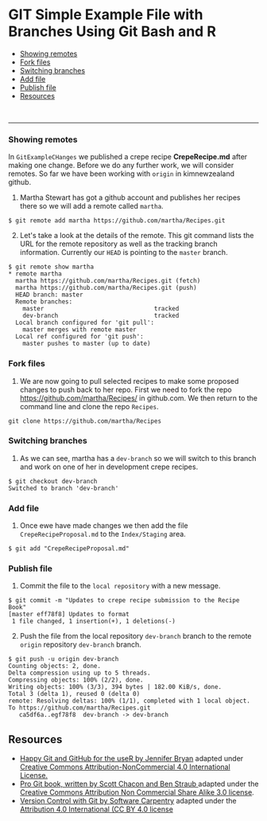 # GIT Simple Example File with Branches Using Git Bash and R

+ [Showing remotes](#showing-remotes)
+ [Fork files](#fork-files)
+ [Switching branches](#switching-branches)
+ [Add file](#add-file)
+ [Publish file](#publish-file)
+ [Resources](#resources)


<br><hr>

### Showing remotes

In `GitExampleCHanges` we published a crepe recipe **CrepeRecipe.md** after making one change. Before we do any further work, we will consider remotes. So far we have been working with `origin` in kimnewzealand github.

1. Martha Stewart has got a github account and publishes her recipes there so we will add a remote called `martha`.

```{bash}
$ git remote add martha https://github.com/martha/Recipes.git
```

2. Let's take a look at the details of the remote. This git command lists the URL for the remote repository as well as the tracking branch information. Currently our `HEAD` is pointing to the `master` branch. 

```{bash}
$ git remote show martha
* remote martha
  martha https://github.com/martha/Recipes.git (fetch)
  martha https://github.com/martha/Recipes.git (push)
  HEAD branch: master
  Remote branches:
    master                               tracked
    dev-branch                           tracked
  Local branch configured for 'git pull':
    master merges with remote master
  Local ref configured for 'git push':
    master pushes to master (up to date)
```

### Fork files

1. We are now going to pull selected recipes to make some proposed changes to push back to her repo. First we need to fork the repo https://github.com/martha/Recipes/ in github.com. We then return to the command line and clone the repo `Recipes`.

```{bash}
git clone https://github.com/martha/Recipes 
```

### Switching branches

1. As we can see, martha has a `dev-branch` so we will switch to this branch and work on one of her in development crepe recipes.

```{bash}
$ git checkout dev-branch
Switched to branch 'dev-branch'
```

### Add file

1. Once ewe have made changes we then add the file `CrepeRecipeProposal.md` to the `Index/Staging` area.

```{bash}
$ git add "CrepeRecipeProposal.md"
```

### Publish file

1. Commit the file to the `local repository` with a new message.

```{bash}
$ git commit -m "Updates to crepe recipe submission to the Recipe Book"
[master eff78f8] Updates to format
 1 file changed, 1 insertion(+), 1 deletions(-)
```

2.  Push the file from the local repository `dev-branch` branch to the remote `origin` repository `dev-branch` branch. 
 
```{bash}
$ git push -u origin dev-branch
Counting objects: 2, done.
Delta compression using up to 5 threads.
Compressing objects: 100% (2/2), done.
Writing objects: 100% (3/3), 394 bytes | 182.00 KiB/s, done.
Total 3 (delta 1), reused 0 (delta 0)
remote: Resolving deltas: 100% (1/1), completed with 1 local object.
To https://github.com/martha/Recipes.git
   ca5df6a..egf78f8  dev-branch -> dev-branch
```

## Resources

+ [Happy Git and GitHub for the useR by Jennifer Bryan](http://happygitwithr.com/rmd-test-drive.html) adapted under  [Creative Commons Attribution-NonCommercial 4.0 International License.](https://creativecommons.org/licenses/by/4.0/)
+ [Pro Git book, written by Scott Chacon and Ben Straub ](https://git-scm.com/book/en/v2) adapted under the [Creative Commons Attribution Non Commercial Share Alike 3.0 license](https://creativecommons.org/licenses/by/3.0/).
+ [Version Control with Git by Software Carpentry](http://swcarpentry.github.io/git-novice/) adapted under the [Attribution 4.0 International (CC BY 4.0 license](https://creativecommons.org/licenses/by/4.0/)